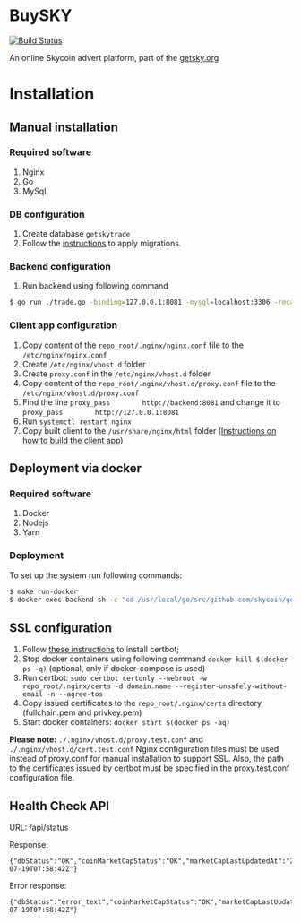 # BuySKY

[![Build Status](https://travis-ci.org/skycoin/getsky.org.svg?branch=master)](https://travis-ci.org/skycoin/getsky.org)

An online Skycoin advert platform, part of the [getsky.org](http://getsky.org)

# Installation
## Manual installation
### Required software
1. Nginx
1. Go
1. MySql

### DB configuration
1. Create database `getskytrade`
1. Follow the [instructions](./db/README.md) to apply migrations.

### Backend configuration
1. Run backend using following command 
```sh 
$ go run ./trade.go -binding=127.0.0.1:8081 -mysql=localhost:3306 -recaptchaSecret=RECAPTCHA_SECRET -mailUsername=MAIL_USERNAME -mailPassword=MAIL_PASSWORD -mailHost=MAIL_HOST
```

### Client app configuration
1. Copy content of the `repo_root/.nginx/nginx.conf` file to the `/etc/nginx/nginx.conf`
1. Create `/etc/nginx/vhost.d` folder
1. Create `proxy.conf` in the `/etc/nginx/vhost.d` folder
1. Copy content of the `repo_root/.nginx/vhost.d/proxy.conf` file to the `/etc/nginx/vhost.d/proxy.conf`
1. Find the line `proxy_pass        http://backend:8081` and change it to `proxy_pass        http://127.0.0.1:8081`
1. Run `systemctl restart nginx`
1. Copy built client to the `/usr/share/nginx/html` folder ([Instructions on how to build the client app](./web/README.md))

## Deployment via docker
### Required software
1. Docker
1. Nodejs
1. Yarn

### Deployment
To set up the system run following commands:
```sh
$ make run-docker
$ docker exec backend sh -c "cd /usr/local/go/src/github.com/skycoin/getsky.org/db/ && bash ./migrate.sh"
```

## SSL configuration
1. Follow [these instructions](https://certbot.eff.org/lets-encrypt/ubuntuxenial-other) to install certbot;
2. Stop docker containers using following command `docker kill $(docker ps -q)` (optional, only if docker-compose is used)
3. Run certbot: ``` sudo certbot certonly --webroot -w repo_root/.nginx/certs -d domain.name --register-unsafely-without-email -n --agree-tos ```
4. Copy issued certificates to the `repo_root/.nginx/certs` directory (fullchain.pem and privkey.pem)
5. Start docker containers: ` docker start $(docker ps -aq) `

**Please note:** `./.nginx/vhost.d/proxy.test.conf` and `./.nginx/vhost.d/cert.test.conf` Nginx configuration files must be used instead of proxy.conf for manual installation to support SSL. Also, the path to the certificates issued by certbot must be specified in the proxy.test.conf configuration file.

## Health Check API
URL: /api/status

Response:
```
{"dbStatus":"OK","coinMarketCapStatus":"OK","marketCapLastUpdatedAt":"2018-07-19T07:58:42Z"}
```

Error response:
```
{"dbStatus":"error_text","coinMarketCapStatus":"OK","marketCapLastUpdatedAt":"2018-07-19T07:58:42Z"}
```
